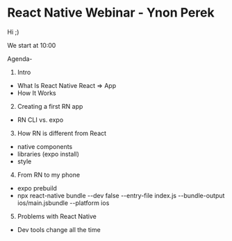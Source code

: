 # React Native Webinar - Ynon Perek

Hi ;)

We start at 10:00


Agenda-

1. Intro
  - What Is React Native
  React => App
  - How It Works

2. Creating a first RN app
  - RN CLI vs. expo


3. How RN is different from React
  - native components
  - libraries (expo install)
  - style

4. From RN to my phone
  - expo prebuild
  - npx react-native bundle --dev false --entry-file index.js --bundle-output ios/main.jsbundle --platform ios

5. Problems with React Native
  - Dev tools change all the time




